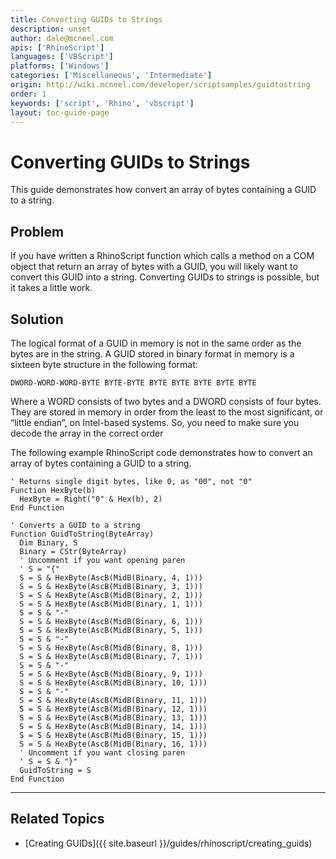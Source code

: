 ```yaml
---
title: Converting GUIDs to Strings
description: unset
author: dale@mcneel.com
apis: ['RhinoScript']
languages: ['VBScript']
platforms: ['Windows']
categories: ['Miscellaneous', 'Intermediate']
origin: http://wiki.mcneel.com/developer/scriptsamples/guidtostring
order: 1
keywords: ['script', 'Rhino', 'vbscript']
layout: toc-guide-page
---
```


# Converting GUIDs to Strings

This guide demonstrates how convert an array of bytes containing a GUID to a string.

## Problem

If you have written a RhinoScript function which calls a method on a COM object that return an array of bytes with a GUID, you will likely want to convert this GUID into a string.  Converting GUIDs to strings is possible, but it takes a little work.

## Solution

The logical format of a GUID in memory is not in the same order as the bytes are in the string. A GUID stored in binary format in memory is a sixteen byte structure in the following format:

`DWORD-WORD-WORD-BYTE BYTE-BYTE BYTE BYTE BYTE BYTE BYTE`

Where a WORD consists of two bytes and a DWORD consists of four bytes.  They are stored in memory in order from the least to the most significant, or “little endian”, on Intel-based systems.  So, you need to make sure you decode the array in the correct order

The following example RhinoScript code demonstrates how to convert an array of bytes containing a GUID to a string.

```vbnet
' Returns single digit bytes, like 0, as "00", not "0"
Function HexByte(b)
  HexByte = Right("0" & Hex(b), 2)
End Function

' Converts a GUID to a string
Function GuidToString(ByteArray)
  Dim Binary, S
  Binary = CStr(ByteArray)
  ' Uncomment if you want opening paren
  ' S = "{"
  S = S & HexByte(AscB(MidB(Binary, 4, 1)))
  S = S & HexByte(AscB(MidB(Binary, 3, 1)))
  S = S & HexByte(AscB(MidB(Binary, 2, 1)))
  S = S & HexByte(AscB(MidB(Binary, 1, 1)))
  S = S & "-"  
  S = S & HexByte(AscB(MidB(Binary, 6, 1)))
  S = S & HexByte(AscB(MidB(Binary, 5, 1)))
  S = S & "-"  
  S = S & HexByte(AscB(MidB(Binary, 8, 1)))
  S = S & HexByte(AscB(MidB(Binary, 7, 1)))
  S = S & "-"  
  S = S & HexByte(AscB(MidB(Binary, 9, 1)))
  S = S & HexByte(AscB(MidB(Binary, 10, 1)))
  S = S & "-"  
  S = S & HexByte(AscB(MidB(Binary, 11, 1)))
  S = S & HexByte(AscB(MidB(Binary, 12, 1)))
  S = S & HexByte(AscB(MidB(Binary, 13, 1)))
  S = S & HexByte(AscB(MidB(Binary, 14, 1)))
  S = S & HexByte(AscB(MidB(Binary, 15, 1)))
  S = S & HexByte(AscB(MidB(Binary, 16, 1)))
  ' Uncomment if you want closing paren
  ' S = S & "}"
  GuidToString = S
End Function
```

---

## Related Topics

- [Creating GUIDs]({{ site.baseurl }}/guides/rhinoscript/creating_guids)
